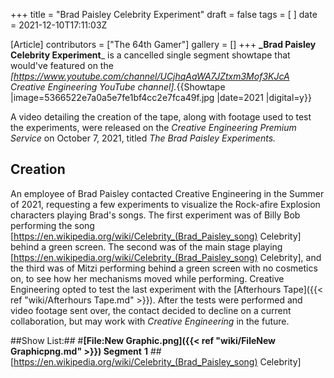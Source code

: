 +++
title = "Brad Paisley Celebrity Experiment"
draft = false
tags = [ ]
date = 2021-12-10T17:11:03Z

[Article]
contributors = ["The 64th Gamer"]
gallery = []
+++
**_Brad Paisley Celebrity Experiment**_ is a cancelled single segment showtape that would've featured on the _[https://www.youtube.com/channel/UCjhqAaWA7JZtxm3Mof3KJcA Creative Engineering YouTube channel]._{{Showtape
|image=5366522e7a0a5e7fe1bf4cc2e7fca49f.jpg 
|date=2021
|digital=y}}

A video detailing the creation of the tape, along with footage used to test the experiments, were released on the _Creative Engineering Premium Service_ on October 7, 2021, titled _The Brad Paisley Experiments._

## Creation ##
An employee of Brad Paisley contacted Creative Engineering in the Summer of 2021, requesting a few experiments to visualize the Rock-afire Explosion characters playing Brad's songs. The first experiment was of Billy Bob performing the song [https://en.wikipedia.org/wiki/Celebrity_(Brad_Paisley_song) Celebrity] behind a green screen. The second was of the main stage playing [https://en.wikipedia.org/wiki/Celebrity_(Brad_Paisley_song) Celebrity], and the third was of Mitzi performing behind a green screen with no cosmetics on, to see how her mechanisms moved while performing. Creative Engineering opted to test the last experiment with the [Afterhours Tape]({{< ref "wiki/Afterhours Tape.md" >}}). After the tests were performed and video footage sent over, the contact decided to decline on a current collaboration, but may work with _Creative Engineering_ in the future.

##Show List:##
#**[File:New Graphic.png]({{< ref "wiki/FileNew Graphicpng.md" >}}) Segment** **1**
##[https://en.wikipedia.org/wiki/Celebrity_(Brad_Paisley_song) Celebrity]